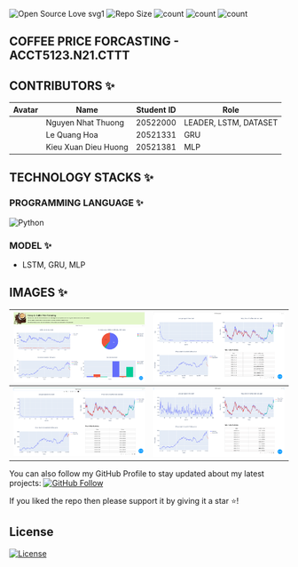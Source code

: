 ![Open Source Love svg1](https://badges.frapsoft.com/os/v1/open-source.svg?v=103)
![Repo Size](https://img.shields.io/github/repo-size/ngnhthuong/COFFEE_PRICE_FORCASTING) 
![count](https://img.shields.io/github/languages/count/ngnhthuong/COFFEE_PRICE_FORCASTING) 
![count](https://img.shields.io/github/forks/ngnhthuong/COFFEE_PRICE_FORCASTING) 
![count](https://img.shields.io/github/watchers/ngnhthuong/COFFEE_PRICE_FORCASTING) 

## COFFEE PRICE FORCASTING - ACCT5123.N21.CTTT
<p align="middle">
  
## CONTRIBUTORS ✨

| Avatar                | Name                 | Student ID| Role       |
|-----------------------|----------------------|-----------|-----------|
||Nguyen Nhat Thuong |20522000|LEADER, LSTM, DATASET|
||Le Quang Hoa |20521331|GRU|
||Kieu Xuan Dieu Huong |20521381|MLP|

## TECHNOLOGY STACKS ✨

### PROGRAMMING LANGUAGE ✨
![Python](https://img.shields.io/badge/Language-Python-red) 
### MODEL ✨
  - LSTM, GRU, MLP
## IMAGES ✨

|![image](./Details_product/1.png)|![image](./Details_product/2.png)|
|-----------------------|----------------------|
|![image](./Details_product/3.png)|![image](./Details_product/4.png)|

You can also follow my GitHub Profile to stay updated about my latest projects: [![GitHub Follow](https://img.shields.io/badge/Connect-IronCoder-blue.svg?logo=Github&longCache=true&style=social&label=Follow)](https://github.com/ngnhthuong)

If you liked the repo then please support it by giving it a star ⭐!

## License
[![License](https://img.shields.io/badge/License-Apache%202.0-red.svg)](https://opensource.org/licenses/Apache)


